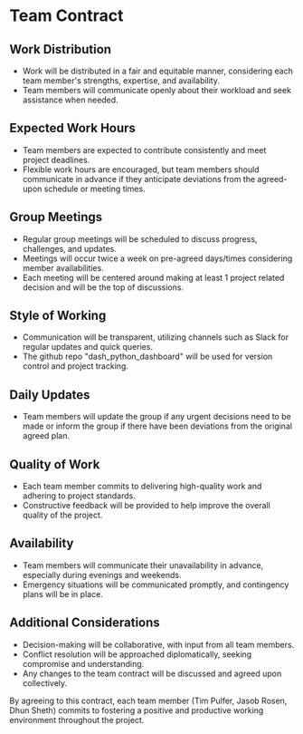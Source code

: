 # Team Contract

## Work Distribution
- Work will be distributed in a fair and equitable manner, considering each team member's strengths, expertise, and availability.
- Team members will communicate openly about their workload and seek assistance when needed.
  
## Expected Work Hours
- Team members are expected to contribute consistently and meet project deadlines.
- Flexible work hours are encouraged, but team members should communicate in advance if they anticipate deviations from the agreed-upon schedule or meeting times.

## Group Meetings
- Regular group meetings will be scheduled to discuss progress, challenges, and updates.
- Meetings will occur twice a week on pre-agreed days/times considering member availabilities.
- Each meeting will be centered around making at least 1 project related decision and will be the top of discussions. 

## Style of Working
- Communication will be transparent, utilizing channels such as Slack for regular updates and quick queries.
- The github repo "dash_python_dashboard" will be used for version control and project tracking.
  
## Daily Updates
- Team members will update the group if any urgent decisions need to be made or inform the group if there have been deviations from the original agreed plan.  

## Quality of Work
- Each team member commits to delivering high-quality work and adhering to project standards.
- Constructive feedback will be provided to help improve the overall quality of the project.

## Availability
- Team members will communicate their unavailability in advance, especially during evenings and weekends.
- Emergency situations will be communicated promptly, and contingency plans will be in place.

## Additional Considerations
- Decision-making will be collaborative, with input from all team members.
- Conflict resolution will be approached diplomatically, seeking compromise and understanding.
- Any changes to the team contract will be discussed and agreed upon collectively.

By agreeing to this contract, each team member (Tim Pulfer, Jasob Rosen, Dhun Sheth) commits to fostering a positive and productive working environment throughout the project.
